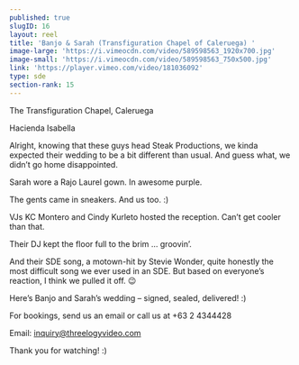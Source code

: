 ```yaml
---
published: true
slugID: 16
layout: reel
title: 'Banjo & Sarah (Transfiguration Chapel of Caleruega) '
image-large: 'https://i.vimeocdn.com/video/589598563_1920x700.jpg'
image-small: 'https://i.vimeocdn.com/video/589598563_750x500.jpg'
link: 'https://player.vimeo.com/video/181036092'
type: sde
section-rank: 15
---
```

The Transfiguration Chapel, Caleruega

Hacienda Isabella

Alright, knowing that these guys head Steak Productions, we kinda expected their wedding to be a bit different than usual. And guess what, we didn’t go home disappointed.

Sarah wore a Rajo Laurel gown. In awesome purple.

The gents came in sneakers. And us too. :)

VJs KC Montero and Cindy Kurleto hosted the reception. Can’t get cooler than that.

Their DJ kept the floor full to the brim … groovin’.

And their SDE song, a motown-hit by Stevie Wonder, quite honestly the most difficult song we ever used in an SDE. But based on everyone’s reaction, I think we pulled it off. 😉

Here’s Banjo and Sarah’s wedding – signed, sealed, delivered! :)

For bookings, send us an email or call us at +63 2 4344428

Email: inquiry@threelogyvideo.com

Thank you for watching! :)
